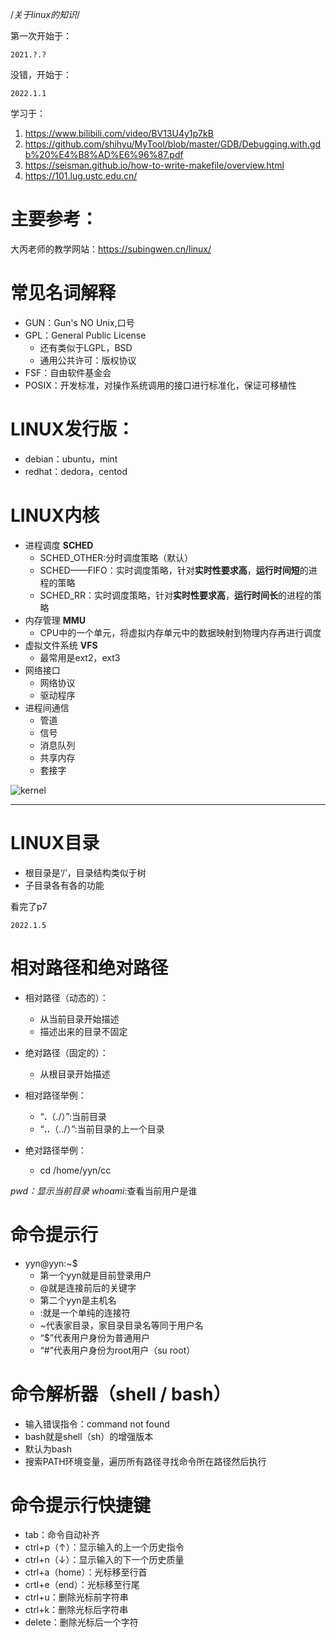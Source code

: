 /*关于linux的知识*/

第一次开始于：
```
2021.?.?
```

没错，开始于：
```
2022.1.1
```

学习于：
1. https://www.bilibili.com/video/BV13U4y1p7kB
2. https://github.com/shihyu/MyTool/blob/master/GDB/Debugging.with.gdb%20%E4%B8%AD%E6%96%87.pdf
3. https://seisman.github.io/how-to-write-makefile/overview.html
4. https://101.lug.ustc.edu.cn/

# 主要参考：
大丙老师的教学网站：https://subingwen.cn/linux/

# 常见名词解释

- GUN：Gun's NO Unix,口号
- GPL：General Public License
    - 还有类似于LGPL，BSD
    - 通用公共许可：版权协议
- FSF：自由软件基金会
- POSIX：开发标准，对操作系统调用的接口进行标准化，保证可移植性

# LINUX发行版：
- debian：ubuntu，mint
- redhat：dedora，centod

# LINUX内核
- 进程调度 **SCHED**
    - SCHED_OTHER:分时调度策略（默认）
    - SCHED——FIFO：实时调度策略，针对**实时性要求高**，**运行时间短**的进程的策略
    - SCHED_RR：实时调度策略，针对**实时性要求高**，**运行时间长**的进程的策略
- 内存管理 **MMU**
    - CPU中的一个单元，将虚拟内存单元中的数据映射到物理内存再进行调度
- 虚拟文件系统 **VFS**
    - 最常用是ext2，ext3
- 网络接口
    - 网络协议
    - 驱动程序
- 进程间通信  
    - 管道
    - 信号
    - 消息队列
    - 共享内存
    - 套接字

![kernel](https://mmbiz.qpic.cn/mmbiz_png/K0TMNq37VN2JhvhMn471iaWUhZErdXDDP3WJjiayEfxUQ9enY2HyLtvCqtH5ydyicwNQNOm6IlWnOYhic8agibVyCwA/640?wx_fmt=jpeg&tp=webp&wxfrom=5&wx_lazy=1&wx_co=1)


***

# LINUX目录
- 根目录是‘/’，目录结构类似于树
- 子目录各有各的功能

看完了p7

```
2022.1.5
```

# 相对路径和绝对路径

- 相对路径（动态的）：
    - 从当前目录开始描述
    - 描述出来的目录不固定
- 绝对路径（固定的）：
    - 从根目录开始描述

- 相对路径举例：
    - “**.**（./）”:当前目录
    - “**..**（../）”:当前目录的上一个目录

- 绝对路径举例：
    - cd /home/yyn/cc

_pwd：显示当前目录_
_whoami_:查看当前用户是谁

# 命令提示行
- yyn@yyn:~$ 
    - 第一个yyn就是目前登录用户
    - @就是连接前后的关键字
    - 第二个yyn是主机名
    - :就是一个单纯的连接符
    - ~代表家目录，家目录目录名等同于用户名
    - “$”代表用户身份为普通用户
    - “#”代表用户身份为root用户（su root）

# 命令解析器（shell / bash）
- 输入错误指令：command not found
- bash就是shell（sh）的增强版本
- 默认为bash
- 搜索PATH环境变量，遍历所有路径寻找命令所在路径然后执行

# 命令提示行快捷键
- tab：命令自动补齐
- ctrl+p（↑）：显示输入的上一个历史指令
- ctrl+n（↓）：显示输入的下一个历史质量
- ctrl+a（home）：光标移至行首
- crtl+e（end）：光标移至行尾
- ctrl+u：删除光标前字符串
- ctrl+k：删除光标后字符串
- delete：删除光标后一个字符